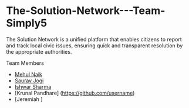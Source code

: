 # The-Solution-Network---Team-Simply5
The Solution Network is a unified platform that enables citizens to report and track local civic issues, ensuring quick and transparent resolution by the appropriate authorities.

Team Members
- [Mehul Naik](https://github.com/naikmehul)
- [Saurav Jogi](https://github.com/Saurav-jogi)
- [Ishwar Sharma](https://github.com/Ishwar2104)
- [Krunal Pandhare]        (https://github.com/username)
- [Jeremiah    ]
